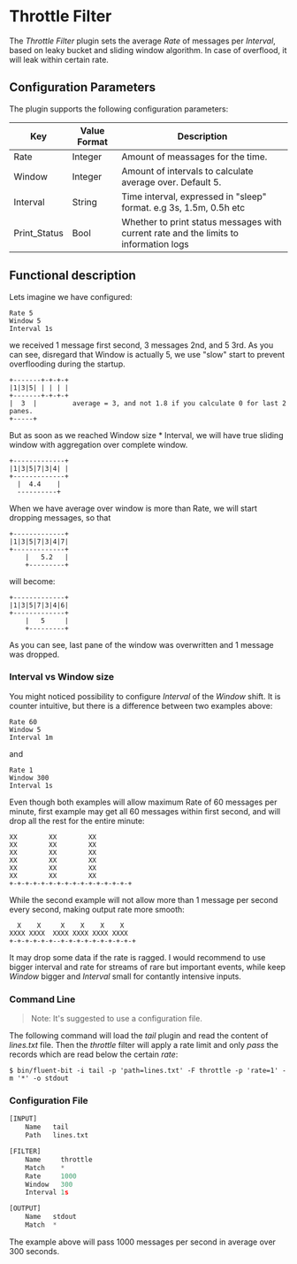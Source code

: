 # Throttle Filter

The _Throttle Filter_ plugin sets the average _Rate_ of messages per _Interval_, based on leaky bucket and sliding window algorithm. In case of overflood, it will leak within certain rate.

## Configuration Parameters
The plugin supports the following configuration parameters:

| Key          | Value Format          | Description       |
| -------------|-----------------------|-------------------|
| Rate         | Integer | Amount of meassages for the time. |
| Window       | Integer | Amount of intervals to calculate average over. Default 5. |
| Interval     | String  | Time interval, expressed in "sleep" format. e.g 3s, 1.5m, 0.5h etc |
| Print_Status | Bool    | Whether to print status messages with current rate and the limits to information logs |

## Functional description

Lets imagine we have configured:
```
Rate 5
Window 5
Interval 1s
```

we received 1 message first second, 3 messages 2nd, and 5 3rd.  As you can see, disregard that Window is actually 5, we use "slow" start to prevent overflooding during the startup. 
```
+-------+-+-+-+ 
|1|3|5| | | | | 
+-------+-+-+-+ 
|  3  |         average = 3, and not 1.8 if you calculate 0 for last 2 panes. 
+-----+         
```

But as soon as we reached Window size * Interval, we will have true sliding window with aggregation over complete window. 
```
+-------------+ 
|1|3|5|7|3|4| | 
+-------------+ 
  |  4.4    |   
  ----------+    
```

When we have average over window is more than Rate, we will start dropping messages, so that 
```
+-------------+
|1|3|5|7|3|4|7|
+-------------+
    |   5.2   |
    +---------+
```
will become:
```
+-------------+
|1|3|5|7|3|4|6|
+-------------+
    |   5     |
    +---------+
```

As you can see, last pane of the window was overwritten and 1 message was dropped. 

### Interval vs Window size 

You might noticed possibility to configure _Interval_ of the _Window_ shift. It is counter intuitive, but there is a difference between two examples above:
```
Rate 60
Window 5
Interval 1m
```

and
```
Rate 1
Window 300
Interval 1s
```

Even though both examples will allow maximum Rate of 60 messages per minute, first example may get all 60 messages within first second, and will drop all the rest for the entire minute:
```
XX        XX        XX
XX        XX        XX
XX        XX        XX
XX        XX        XX
XX        XX        XX
XX        XX        XX
+-+-+-+-+-+-+-+-+-+-+-+-+-+-+-+
```

While the second example will not allow more than 1 message per second every second, making output rate more smooth:
```
  X    X     X    X    X    X
XXXX XXXX  XXXX XXXX XXXX XXXX
+-+-+-+-+-+--+-+-+-+-+-+-+-+-+-+
```

It may drop some data if the rate is ragged. I would recommend to use bigger interval and rate for streams of rare but important events, while keep _Window_ bigger and _Interval_ small for contantly intensive inputs. 


### Command Line

> Note: It's suggested to use a configuration file.

The following command will load the _tail_ plugin and read the content of _lines.txt_ file. Then the _throttle_ filter will apply a rate limit and only _pass_ the records which are read below the certain _rate_:

```
$ bin/fluent-bit -i tail -p 'path=lines.txt' -F throttle -p 'rate=1' -m '*' -o stdout
```

### Configuration File

```python
[INPUT]
    Name   tail
    Path   lines.txt

[FILTER]
    Name     throttle
    Match    *
    Rate     1000
    Window   300
    Interval 1s

[OUTPUT]
    Name   stdout
    Match  *
```

The example above will pass 1000 messages per second in average over 300 seconds. 
